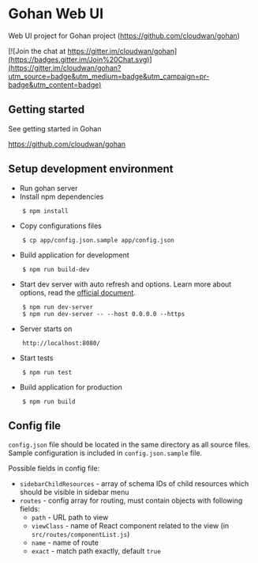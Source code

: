 Gohan Web UI
============

Web UI project for Gohan project
(https://github.com/cloudwan/gohan)

[![Join the chat at https://gitter.im/cloudwan/gohan](https://badges.gitter.im/Join%20Chat.svg)](https://gitter.im/cloudwan/gohan?utm_source=badge&utm_medium=badge&utm_campaign=pr-badge&utm_content=badge)

Getting started
------------------------------------

See getting started in Gohan

https://github.com/cloudwan/gohan

Setup development environment
------------------------------------

- Run gohan server
- Install npm dependencies
```
    $ npm install
```
- Copy configurations files
```
    $ cp app/config.json.sample app/config.json
```
- Build application for development
```
    $ npm run build-dev
```
- Start dev server with auto refresh and options. Learn more about options, read the [official document](https://webpack.github.io/docs/webpack-dev-server.html#webpack-dev-server-cli).
```
    $ npm run dev-server
    $ npm run dev-server -- --host 0.0.0.0 --https
```
- Server starts on
```
    http://localhost:8080/
```
- Start tests
```
    $ npm run test
```
- Build application for production
```
    $ npm run build
```

Config file
------------------------------------
`config.json` file should be located in the same directory as all source files. Sample configuration is included in `config.json.sample` file.

Possible fields in config file:

- `sidebarChildResources` - array of schema IDs of child resources which should be visible in sidebar menu
- `routes` - config array for routing, must contain objects with following fields:
  - `path` - URL path to view
  - `viewClass` - name of React component related to the view (in `src/routes/componentList.js`)
  - `name` - name of route
  - `exact` - match path exactly, default `true`
